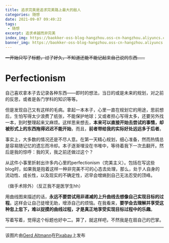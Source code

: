 ```yaml
---
title: 追求完美是追求完美路上最大的敌人
categories: 随想
date: 2021-09-07 09:49:22
tags:
 - 随想
excerpt: 追求卓越而非完美
index_img: https://baokker-oss-blog-hangzhou.oss-cn-hangzhou.aliyuncs.com/cdn_for_blog/blog_imgs/wisdom-92901_1920.jpg
banner_img: https://baokker-oss-blog-hangzhou.oss-cn-hangzhou.aliyuncs.com/cdn_for_blog/blog_imgs/wisdom-92901_1920.jpg
---
```


~~一开始只写了标题，过了好久，不知道还能不能记起来自己说的东西……~~

# Perfectionism

自己喜欢拿本子去记录各种东西——即时的想法，当日的或是未来的规划，对之前的反思，或者是各门学科的知识等等。

但是发现自己又有这样的毛病。拿起一本本子，心里一直在规划它的用途，思前想后，生怕写得太少浪费了纸张，不能保护地球；又或者担心写得太多，还要另外找一本，到时整理起来又麻烦。这样思来想去，**本来可以直接开始去尝试的事情，却被形式上的东西拖得迟迟不能开始**，而且，**前者带给我的实际好处远远多于后者**。

事实上，大多数的情况还是不尽人意。在第一天精心规划，细心准备，然而热情总是容易随记忆的遗忘而冷却。本子逐渐埋没在书堆中，等待着我下一次去翻开。然后是我的惊呼：我的天，我之前还做过这个？

从这件小事里折射出许多内心里的perfectionism（完美主义）。包括在写这些blog时，如果我是抱着这样一种非完美不可的心态去处理，那么，处于人自身的流动性、成长性，以及现实的不确定性，迟早会增熵到自己无法忍受的顶峰。

（做手术除外）（反正我不是医学生hh）

用曲线图来描述的话，**永远不要尝试用非递减的上升曲线去想像自己实现目标的过程**。这样会让自己徒增无助，增添自己的烦恼。在我看来，**要学会去理解并享受这种忽上忽下，难以捉摸的曲线过程，才是真正地享受实现目标过程中的乐趣**。

写着写着，觉得这个标题也好中二。算了，就这样吧，不然我是在扇自己的巴掌。



---

该图片由<a href="https://pixabay.com/zh/users/geralt-9301/?utm_source=link-attribution&amp;utm_medium=referral&amp;utm_campaign=image&amp;utm_content=92901">Gerd Altmann</a>在<a href="https://pixabay.com/zh/?utm_source=link-attribution&amp;utm_medium=referral&amp;utm_campaign=image&amp;utm_content=92901">Pixabay</a>上发布